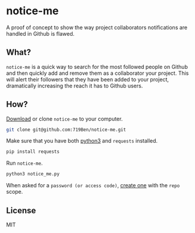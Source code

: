 # notice-me
A proof of concept to show the way project collaborators notifications are handled in Github is flawed.

## What?
`notice-me` is a quick way to search for the most followed people on Github and then quickly add and remove them as a collaborator your project.
This will alert their followers that they have been added to your project, dramatically increasing the reach it has to Github users.

## How?
[Download](https://github.com/719Ben/attention-whore/archive/master.zip) or clone `notice-me` to your computer.
```bash
git clone git@github.com:719Ben/notice-me.git
```
Make sure that you have both [python3](https://www.python.org/downloads/) and `requests` installed.
```bash
pip install requests
```
Run `notice-me`.
```bash
python3 notice_me.py
```
When asked for a `password (or access code)`, [create one](https://github.com/settings/tokens) with the `repo` scope.

## License
MIT
